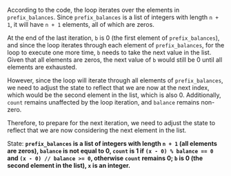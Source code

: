 According to the code, the loop iterates over the elements in `prefix_balances`. Since `prefix_balances` is a list of integers with length `n + 1`, it will have `n + 1` elements, all of which are zeros. 

At the end of the last iteration, `b` is 0 (the first element of `prefix_balances`), and since the loop iterates through each element of `prefix_balances`, for the loop to execute one more time, `b` needs to take the next value in the list. Given that all elements are zeros, the next value of `b` would still be 0 until all elements are exhausted.

However, since the loop will iterate through all elements of `prefix_balances`, we need to adjust the state to reflect that we are now at the next index, which would be the second element in the list, which is also 0. Additionally, `count` remains unaffected by the loop iteration, and `balance` remains non-zero.

Therefore, to prepare for the next iteration, we need to adjust the state to reflect that we are now considering the next element in the list.

State: **`prefix_balances` is a list of integers with length `n + 1` (all elements are zeros), `balance` is not equal to 0, `count` is 1 if `(x - 0) % balance == 0` and `(x - 0) // balance >= 0`, otherwise `count` remains 0; `b` is 0 (the second element in the list), `x` is an integer.**